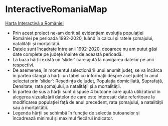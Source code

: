 # InteractiveRomaniaMap
<a href="https://nicooletahehe.github.io/InteractiveRomaniaMap/">Harta Interactivă a RomânieI</a>
<ul>
  <li>Prin acest proiect ne-am dorit să evidențiem evoluția populației României pe perioada 1992-2020, luând în calcul și ratele șomajului, natalității și mortalității.</li>
  <li>Datele sunt încadrate între anii 1992-2020, deoarece nu am putut găsi date complete pe județe înainte de această perioadă.</li>
  <li>La baza hărții există un ‘slider’ care ajută la navigarea datelor pe anii respectivi.</li>
  <li>De asemenea, în momentul selecționării unui anumit județ, se va încărca în partea stângă a hărții un tabel cu informații despre acel județ în anul selectat prin ‘slider’: Reședința de județ, Populația domiciliată, Suprafață, Densitate, rata șomajului, a natalității și a mortalității.</li>
  <li>În partea de sus a hărții sunt dispuse 4 butoane care ajută utilizatorul în alegerea vizualizării datelor de care este interesat: date referitoare la modificarea populației față de anul precedent, rata șomajului, a natalității sau a mortalității.</li>
  <li>Legenda hărții se schimbă în funcție de selecția butoanelor și încadrează minimul și maximul fiecărui indicator.</li>
 </ul>
